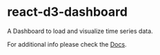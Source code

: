 # react-d3-dashboard
A Dashboard to load and visualize time series data.

For additional info please check the [Docs](https://github.com/lorenzocasbarra/react-d3-dashboard/wiki).
